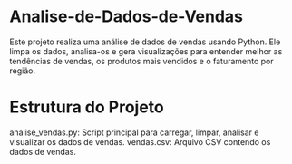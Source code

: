 # Analise-de-Dados-de-Vendas
  Este projeto realiza uma análise de dados de vendas usando Python. Ele limpa os dados, analisa-os e gera visualizações para entender melhor as tendências de vendas, os produtos mais vendidos e o faturamento por região.

# Estrutura do Projeto
  analise_vendas.py: Script principal para carregar, limpar, analisar e visualizar os dados de vendas.
  vendas.csv: Arquivo CSV contendo os dados de vendas.
